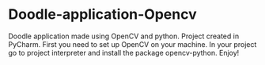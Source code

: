 # Doodle-application-Opencv
Doodle application made using OpenCV and python.
Project created in PyCharm.
First you need to set up OpenCV on your machine.
In your project go to project interpreter and install the package opencv-python.
Enjoy!
